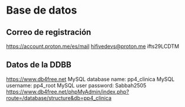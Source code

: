 # Base de datos

## Correo de registración

https://account.proton.me/es/mail
hifivedevs@proton.me
ifts29LCDTM

## Datos de la DDBB

https://www.db4free.net
MySQL database name:  	pp4_clinica
MySQL username:  		pp4_root
MySQL user password:  	Sabbah2505
https://www.db4free.net/phpMyAdmin/index.php?route=/database/structure&db=pp4_clinica